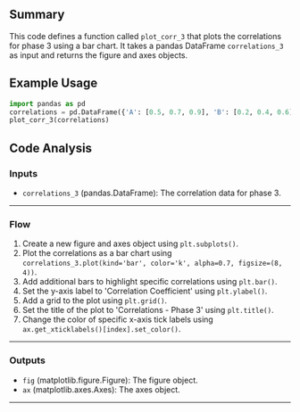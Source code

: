 ## Summary
This code defines a function called `plot_corr_3` that plots the correlations for phase 3 using a bar chart. It takes a pandas DataFrame `correlations_3` as input and returns the figure and axes objects.

## Example Usage
```python
import pandas as pd
correlations = pd.DataFrame({'A': [0.5, 0.7, 0.9], 'B': [0.2, 0.4, 0.6]})
plot_corr_3(correlations)
```

## Code Analysis
### Inputs
- `correlations_3` (pandas.DataFrame): The correlation data for phase 3.
___
### Flow
1. Create a new figure and axes object using `plt.subplots()`.
2. Plot the correlations as a bar chart using `correlations_3.plot(kind='bar', color='k', alpha=0.7, figsize=(8, 4))`.
3. Add additional bars to highlight specific correlations using `plt.bar()`.
4. Set the y-axis label to 'Correlation Coefficient' using `plt.ylabel()`.
5. Add a grid to the plot using `plt.grid()`.
6. Set the title of the plot to 'Correlations - Phase 3' using `plt.title()`.
7. Change the color of specific x-axis tick labels using `ax.get_xticklabels()[index].set_color()`.
___
### Outputs
- `fig` (matplotlib.figure.Figure): The figure object.
- `ax` (matplotlib.axes.Axes): The axes object.
___
